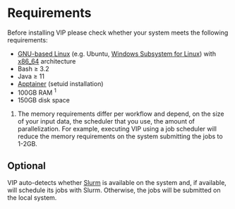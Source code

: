 # Requirements
Before installing VIP please check whether your system meets the following requirements:

- [GNU-based Linux](https://en.wikipedia.org/wiki/Linux_distribution#Widely_used_GNU-based_or_GNU-compatible_distributions) (e.g. Ubuntu, [Windows Subsystem for Linux](https://learn.microsoft.com/en-us/windows/wsl/about)) with [x86_64](https://en.wikipedia.org/wiki/X86-64) architecture
- Bash ≥ 3.2
- Java ≥ 11
- [Apptainer](https://apptainer.org/docs/admin/main/installation.html#install-from-pre-built-packages) (setuid installation)
- 100GB RAM <sup>1</sup>
- 150GB disk space

1) The memory requirements differ per workflow and depend, on the size of your input data, the scheduler that you use, the amount of parallelization. For example, executing VIP using a job scheduler will reduce the memory requirements on the system submitting the jobs to 1-2GB.

## Optional
VIP auto-detects whether [Slurm](https://slurm.schedmd.com/overview.html) is available on the system and, if available, will schedule its jobs with Slurm. Otherwise, the jobs will be submitted on the local system. 
